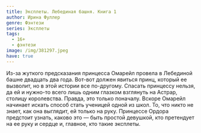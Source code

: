 ```yaml
---
title: Эксплеты. Лебединая башня. Книга 1
author: Ирина Фуллер
genre: Фэнтези
series: Эксплеты
tags:
  - 16+
  - фэнтези
image: /img/381297.jpeg
have: true
---
```

Из-за жуткого предсказания принцесса Омарейл провела в Лебединой башне двадцать два года. Вот-вот должен явиться принц, который ее вызволит, но в этой истории все по-другому. Спасать принцессу нельзя, да ей и нужно-то всего лишь одним глазком взглянуть на Астрар, столицу королевства. Правда, это только поначалу. Вскоре Омарейл начинает искать способ стать ученицей одной из школ. То, что никто не знает, как она выглядит, ей только на руку. Принцессе Ордора предстоит узнать, каково это — быть простой девушкой, кто претендует на ее руку и сердце и, главное, кто такие эксплеты.